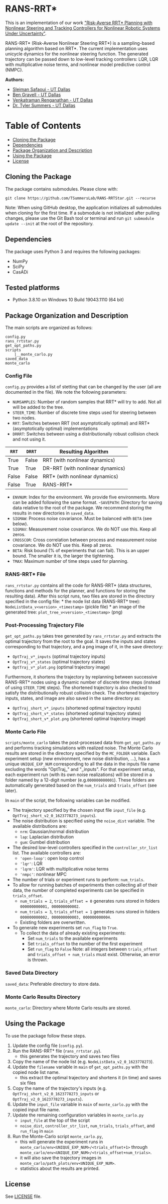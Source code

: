 # RANS-RRT*
This is an implementation of our work 
["Risk-Averse RRT* Planning with Nonlinear Steering and Tracking
Controllers for Nonlinear Robotic Systems Under Uncertainty"](https://arxiv.org/pdf/2103.05572.pdf).

RANS-RRT* (Risk-Averse Nonlinear Steering RRT*) is a sampling-based planning algorithm based on RRT*. 
The current implementation uses unicycle dynamics for the nonlinear steering function. 
The generated trajectory can be passed down to low-level tracking controllers: 
LQR, 
LQR with multiplicative noise terms,
and nonlinear model predictive control (NMPC).

**Authors:**
- [Sleiman Safaoui - UT Dallas](https://github.com/The-SS)
- [Ben Gravell - UT Dallas](https://github.com/BenGravell)
- [Venkatraman Renganathan - UT Dallas](https://github.com/venkatramanrenganathan)
- [Dr. Tyler Summers - UT Dallas](https://github.com/tsummers)

# Table of Contents
- [Cloning the Package](#cloning-the-package)
- [Dependencies](#dependencies)
- [Package Organization and Description](#package-organization-and-description)
- [Using the Package](#using-the-package)
- [License](#license)

## Cloning the Package
The package contains submodules. Please clone with:
```
git clone https://github.com/TSummersLab/RANS-RRTStar.git --recurse
```
Note: When using GitHub desktop, the application initializes all submodules when cloning for the first time.
If a submodule is not initialized after pulling changes, please use the Git Bash tool or terminal and run 
`git submodule update --init` at the root of the repository.

## Dependencies
The package uses Python 3 and requires the following packages:
- NumPy
- SciPy
- CasADi

## Tested platforms

[comment]: <> (- Python 3.7.1 on Ubuntu 18.04 LTS &#40;64 bit&#41; # TODO test this, previously we used Python 3.6.9 on Ubuntu which will not work since we are using dataclasses now)
- Python 3.8.10 on Windows 10 Build 19043.1110 (64 bit)

## Package Organization and Description
The main scripts are organized as follows:
```
config.py
rans_rrtstar.py
get_opt_paths.py
scripts
    |__monte_carlo.py
saved_data
monte_carlo
```
### Config File
`config.py` provides a list of stetting that can be changed by the user (all are documented in the file). 
We note the following parameters:
- `NUMSAMPLES`: Number of random samples that RRT* will try to add. Not all will be added to the tree.
- `STEER_TIME`: Number of discrete time steps used for steering between two nodes.
- `RRT`: Switches between RRT (not asymptotically optimal) and RRT* (asymptotically optimal) implementations
- `DRRRT`: Switches between using a distributionally robust collision check and not using it.

| `RRT` | `DRRT` | Resulting Algorithm |
| ----------- | ----------- | -----------|
| True | False | RRT (with nonlinear dynamics) | 
| True | True | DR-RRT (with nonlinear dynamics) |
| False | False | RRT* (with nonlinear dynamics) |
| False | True | RANS-RRT* |
- `ENVNUM`: Index for the environment. 
  We provide five environments. More can be added following the same format.
-`SAVEPATH`: Directory for saving data relative to the root of the package. 
  We recommend storing the results in new directories in `saved_data`.
- `SIGMAW`: Process noise covariance. Must be balanced with `BETA` (see below).
- `SIGMAV`: Measurement noise covariance. We do NOT use this. Keep all zeros.
- `CROSSCOR`: Cross correlation between process and measurement noise covariance. We do NOT use this. Keep all zeros.
- `BETA`: Risk bound (% of experiments that can fail). This is an upper bound. 
  The smaller it is, the larger the tightening.
- `TMAX`: Maximum number of time steps used for planning.

### RANS-RRT* File
`rans_rrtstar.py` contains all the code for RANS-RRT* 
(data structures, functions and methods for the planner, and functions for storing the resulting data).
After this script runs, two files are stored in the directory specified in the config file: 
    * the node list data (RANS-RRT* tree): `NodeListData_v<version>_<timestamp>` (pickle file)
    * an image of the generated tree: `plot_tree_v<version>_<timestamp>` (png)
### Post-Processing Trajectory File
`get_opt_paths.py` takes tree generated by `rans_rrtstar.py` and extracts the optimal trajectory from the root to the goal.
It saves the inputs and states corresponding to that trajectory, and a png image of it, in the save directory:
* `OptTraj_v*_inputs` (optimal trajectory inputs)
* `OptTraj_v*_states` (optimal trajectory states)
* `OptTraj_v*_plot.png` (optimal trajectory image)

Furthermore, it shortens the trajectory by replanning between successive RANS-RRT* nodes using a dynamic number of discrete time steps (instead of using `STEER_TIME` steps).
The shortened trajectory is also checked to satisfy the distributionally robust collision check. 
The shortened trajectory inputs, states, and image are also saved in the same directory as:
* `OptTraj_short_v*_inputs` (shortened optimal trajectory inputs)
* `OptTraj_short_v*_states` (shortened optimal trajectory states)
* `OptTraj_short_v*_plot.png` (shortened optimal trajectory image)

### Monte Carlo File
`scripts/monte_carlo` takes the post-processed data from `get_opt_paths.py` and performs tracking simulations with realized noise.
The Monte Carlo results are stored in the directory specified by the `MC_FOLDER` variable. 
Each experiment setup (new environment, new noise distribution, ...), has a unique `UNIQUE_EXP_NUM` corresponding to all the data in the inputs file name excluding the words "OptTraj_" and "_inputs". 
For that experiment setup, each experiment run (with its own noise realizations) will be stored in a folder named by a 12-digit number (e.g.`000000000001`).
These folders are automatically generated based on the `num_trials` and `trials_offset` (see later).

In `main` of the script, the following variables can be modified.
* The trajectory specified by the chosen input file `input_file` (e.g. `OptTraj_short_v2_0_1623778273_inputs`).
* The noise distribution is specified using the `noise_dist` variable.
The available distributions are:
    * `nrm`: Gaussian/normal distribution
    * `lap`: Laplacian distribution
    * `gum`: Gumbel distribution
* The desired low-level controllers specified in the `controller_str_list` list.
The available controllers are: 
    * `'open-loop'`: open loop control
    * `'lqr'`: LQR 
    * `'lqrm'`: LQR with multiplicative noise terms
    * `'nmpc'`: nonlinear MPC
* The number of trials or experiment runs to perform: `num_trials`.
* To allow for running batches of experiments then collecting all of their data, the number of completed experiments can be specified in `trials_offset`.
    * `num_trials = 2`, `trials_offset = 0` generates runs stored in folders `000000000001, 000000000002`.
    * `num_trials = 3`, `trials_offset = 1` generates runs stored in folders `000000000002, 000000000003, 000000000004`.
    * Existing folders are overwritten.
* To generate new experiments set `run_flag` to `True`. 
    * To collect the data of already existing experiments:
        * Set `num_trials` to the available experiments
        * Set `trials_offset` to the number of the first experiment
        * Set `run_flag` to `False`
Note: all integers between `trials_offset` and `trials_offset + num_trials` must exist. Otherwise, an error is thrown.

### Saved Data Directory
`saved_data`: Preferable directory to store data.
### Monte Carlo Results Directory
`monte_carlo`: Directory where Monte Carlo results are stored.

## Using the Package
To use the package follow these steps.
1. Update the config file (`config.py`).
2. Run the RANS-RRT* file (`rans_rrtstar.py`).
    * this generates the trajectory and saves two files
3. Copy the name of the node list (e.g. `NodeListData_v2_0_1623778273`).
4. Update the `filename` variable in `main` of `get_opt_paths.py` with the copied node list name. 
    * this extract the optimal trajectory and shortens it (in time) and saves six files
5. Copy the name of the trajectory's inputs (e.g. `OptTraj_short_v2_0_1623778273_inputs` or `OptTraj_v2_0_1623778273_inputs`).
6. Update the `input_file` variable in `main` of `monte_carlo.py` with the copied input file name.
7. Update the remaining configuration variables in `monte_carlo.py`
    * `input_file` at the top of the script
    * `noise_dist`, `controller_str_list`, `num_trials`, `trials_offset`, and `run_flag` in `main`
8. Run the Monte-Carlo script `monte_carlo.py`,
    * this will generate the experiment runs in 
      `monte_carlo/env<UNIQUE_EXP_NUM>/<trials_offset+1>` through
      `monte_carlo/env<UNIQUE_EXP_NUM>/<trials_offset+num_trials>`.
    * it will also save the trajectory images in `monte_carlo/path_plots/env<UNIQUE_EXP_NUM>`.
    * statistics about the results are printed.
    
## License
See [LICENSE](LICENSE) file.

